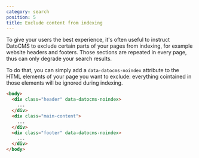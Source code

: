```yaml
---
category: search
position: 5
title: Exclude content from indexing
---
```


To give your users the best experience, it's often useful to instruct DatoCMS to exclude certain parts of your pages from indexing, for example website headers and footers. Those sections are repeated in every page, thus can only degrade your search results.

To do that, you can simply add a `data-datocms-noindex` attribute to the HTML elements of your page you want to exclude: everything cointained in those elements will be ignored during indexing.

```html
<body>
  <div class="header" data-datocms-noindex>
    ...
  </div>
  <div class="main-content">
    ...
  </div>
  <div class="footer" data-datocms-noindex>
    ...
  </div>
</body>
```
